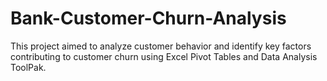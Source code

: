 # Bank-Customer-Churn-Analysis
This project aimed to analyze customer behavior and identify key factors contributing to customer churn using Excel Pivot Tables and Data Analysis ToolPak.
